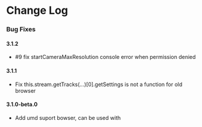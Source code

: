 # Change Log

### Bug Fixes

#### 3.1.2
- \#9 fix startCameraMaxResolution console error when permission denied

#### 3.1.1
- Fix this.stream.getTracks(...)[0].getSettings is not a function for old browser

#### 3.1.0-beta.0
- Add umd suport bowser, can be used with <script> tag (npm run buildBrowser)

#### 3.0.2-beta.0
- Fix Invalid constraint on safari when default value is used.
